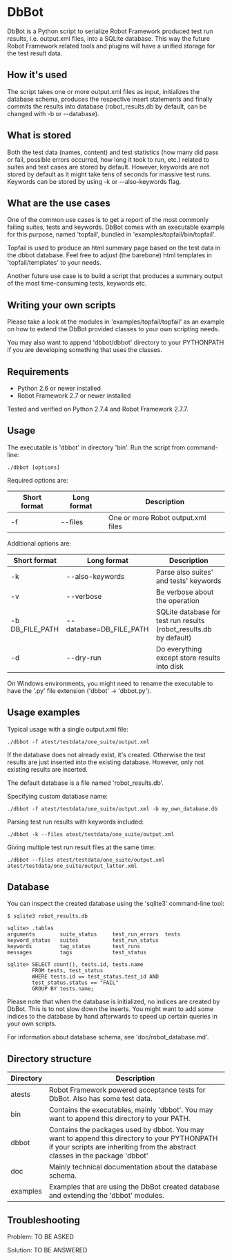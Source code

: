 DbBot
=====

DbBot is a Python script to serialize Robot Framework produced test run results,
i.e. output.xml files, into a SQLite database. This way the future Robot Framework
related tools and plugins will have a unified storage for the test result data.

How it's used
-------------
The script takes one or more output.xml files as input, initializes the
database schema, produces the respective insert statements and finally commits the results
into database (robot_results.db by default, can be changed with -b or --database).

What is stored
--------------
Both the test data (names, content) and test statistics (how many did pass or fail,
possible errors occurred, how long it took to run, etc.) related to suites and test cases
are stored by default. However, keywords are not stored by default as it might take
tens of seconds for massive test runs. Keywords can be stored by using -k or
--also-keywords flag.

What are the use cases
----------------------
One of the common use cases is to get a report of the most commonly failing suites,
tests and keywords. DbBot comes with an executable example for this purpose, named 'topfail',
bundled in 'examples/topfail/bin/topfail'.

Topfail is used to produce an html summary page based on the test data in the dbbot database.
Feel free to adjust (the barebone) html templates in 'topfail/templates' to your needs.

Another future use case is to build a script that produces a summary output of the most
time-consuming tests, keywords etc.

Writing your own scripts
------------------------
Please take a look at the modules in 'examples/topfail/topfail' as an example on how
to extend the DbBot provided classes to your own scripting needs.

You may also want to append 'dbbot/dbbot' directory to your PYTHONPATH
if you are developing something that uses the classes.


Requirements
------------
* Python 2.6 or newer installed
* Robot Framework 2.7 or newer installed

Tested and verified on Python 2.7.4 and Robot Framework 2.7.7.


Usage
-----
The executable is 'dbbot' in directory 'bin'. Run the script from command-line:

    ./dbbot [options]

Required options are:

Short format    | Long format             | Description
--------------- |-------------------------| ------------------------------------------
-f              | --files                 | One or more Robot output.xml files

Additional options are:

Short format    | Long format             | Description
--------------- |-------------------------| ------------------------------------------
-k              | --also-keywords         | Parse also suites' and tests' keywords
-v              | --verbose               | Be verbose about the operation
-b DB_FILE_PATH | --database=DB_FILE_PATH | SQLite database for test run results (robot_results.db by default)
-d              | --dry-run               | Do everything except store results into disk

On Windows environments, you might need to rename the executable to have the '.py' file extension
('dbbot' -> 'dbbot.py').


Usage examples
--------------

Typical usage with a single output.xml file:

    ./dbbot -f atest/testdata/one_suite/output.xml

If the database does not already exist, it's created. Otherwise the test results
are just inserted into the existing database. However, only not existing results are inserted.

The default database is a file named 'robot_results.db'.

Specifying custom database name:

    ./dbbot -f atest/testdata/one_suite/output.xml -b my_own_database.db

Parsing test run results with keywords included:

    ./dbbot -k --files atest/testdata/one_suite/output.xml

Giving multiple test run result files at the same time:

    ./dbbot --files atest/testdata/one_suite/output.xml atest/testdata/one_suite/output_latter.xml


Database
--------

You can inspect the created database using the 'sqlite3' command-line tool:

    $ sqlite3 robot_results.db

    sqlite> .tables
    arguments        suite_status     test_run_errors  tests
    keyword_status   suites           test_run_status
    keywords         tag_status       test_runs
    messages         tags             test_status

    sqlite> SELECT count(), tests.id, tests.name
            FROM tests, test_status
            WHERE tests.id == test_status.test_id AND
            test_status.status == "FAIL"
            GROUP BY tests.name;

Please note that when the database is initialized, no indices are created by DbBot.
This is to not slow down the inserts. You might want to add some indices to the
database by hand afterwards to speed up certain queries in your own scripts.

For information about database schema, see 'doc/robot_database.md'.


Directory structure
-------------------

Directory | Description
----------|------------
atests    | Robot Framework powered acceptance tests for DbBot. Also has some test data.
bin       | Contains the executables, mainly 'dbbot'. You may want to append this directory to your PATH.
dbbot     | Contains the packages used by dbbot. You may want to append this directory to your PYTHONPATH if your scripts are inheriting from the abstract classes in the package 'dbbot'
doc       | Mainly technical documentation about the database schema.
examples  | Examples that are using the DbBot created database and extending the 'dbbot' modules.


Troubleshooting
---------------

Problem: TO BE ASKED

Solution: TO BE ANSWERED
